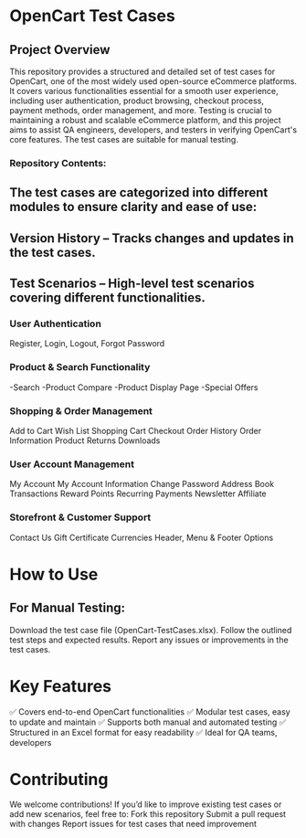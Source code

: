 # OpenCart Test Cases
## Project Overview
This repository provides a structured and detailed set of test cases for OpenCart, one of the most widely used open-source eCommerce platforms. 
It covers various functionalities essential for a smooth user experience, including user authentication, product browsing, checkout process, payment methods, order management, and more.
Testing is crucial to maintaining a robust and scalable eCommerce platform, and this project aims to assist QA engineers, developers, and testers in verifying OpenCart's core features. 
The test cases are suitable for manual testing.
### Repository Contents:
## The test cases are categorized into different modules to ensure clarity and ease of use:
## Version History – Tracks changes and updates in the test cases.
## Test Scenarios – High-level test scenarios covering different functionalities.
### User Authentication
Register,
Login,
Logout,
Forgot Password
### Product & Search Functionality
-Search
-Product Compare
-Product Display Page
-Special Offers
### Shopping & Order Management
Add to Cart
Wish List
Shopping Cart
Checkout
Order History
Order Information
Product Returns
Downloads
### User Account Management
My Account
My Account Information
Change Password
Address Book
Transactions
Reward Points
Recurring Payments
Newsletter
Affiliate
### Storefront & Customer Support
Contact Us
Gift Certificate
Currencies
Header, Menu & Footer Options
# How to Use
## For Manual Testing:
Download the test case file (OpenCart-TestCases.xlsx).
Follow the outlined test steps and expected results.
Report any issues or improvements in the test cases.
# Key Features
✅ Covers end-to-end OpenCart functionalities
✅ Modular test cases, easy to update and maintain
✅ Supports both manual and automated testing
✅ Structured in an Excel format for easy readability
✅ Ideal for QA teams, developers
# Contributing
We welcome contributions! If you’d like to improve existing test cases or add new scenarios, feel free to:
Fork this repository
Submit a pull request with changes
Report issues for test cases that need improvement


